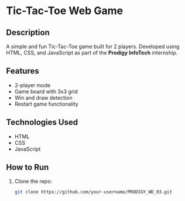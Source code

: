 # Tic-Tac-Toe Web Game

## Description
A simple and fun Tic-Tac-Toe game built for 2 players. Developed using HTML, CSS, and JavaScript as part of the **Prodigy InfoTech** internship.

## Features
- 2-player mode
- Game board with 3x3 grid
- Win and draw detection
- Restart game functionality

## Technologies Used
- HTML
- CSS
- JavaScript

## How to Run
1. Clone the repo:
   ```bash
   git clone https://github.com/your-username/PRODIGY_WD_03.git
